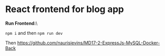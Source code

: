# React frontend for blog app

<b>Run Frontend:</b>\

`npm i` and then `npm run dev`

Then https://github.com/naurisievins/MD17-2-ExpressJs-MySQL-Docker-Back
